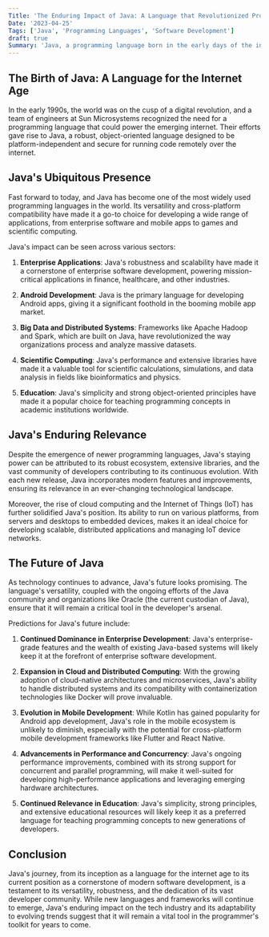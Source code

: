 ```yaml
---
Title: 'The Enduring Impact of Java: A Language that Revolutionized Programming'
Date: '2023-04-25'
Tags: ['Java', 'Programming Languages', 'Software Development']
draft: true
Summary: 'Java, a programming language born in the early days of the internet, has left an indelible mark on the tech industry and society as a whole. This blog post explores Javas widespread adoption, its impact on various sectors, and predictions for its future relevance in an ever-evolving technological landscape.'
---
```


## The Birth of Java: A Language for the Internet Age

In the early 1990s, the world was on the cusp of a digital revolution, and a team of engineers at Sun Microsystems recognized the need for a programming language that could power the emerging internet. Their efforts gave rise to Java, a robust, object-oriented language designed to be platform-independent and secure for running code remotely over the internet.

## Java's Ubiquitous Presence

Fast forward to today, and Java has become one of the most widely used programming languages in the world. Its versatility and cross-platform compatibility have made it a go-to choice for developing a wide range of applications, from enterprise software and mobile apps to games and scientific computing.

Java's impact can be seen across various sectors:

1. **Enterprise Applications**: Java's robustness and scalability have made it a cornerstone of enterprise software development, powering mission-critical applications in finance, healthcare, and other industries.

2. **Android Development**: Java is the primary language for developing Android apps, giving it a significant foothold in the booming mobile app market.

3. **Big Data and Distributed Systems**: Frameworks like Apache Hadoop and Spark, which are built on Java, have revolutionized the way organizations process and analyze massive datasets.

4. **Scientific Computing**: Java's performance and extensive libraries have made it a valuable tool for scientific calculations, simulations, and data analysis in fields like bioinformatics and physics.

5. **Education**: Java's simplicity and strong object-oriented principles have made it a popular choice for teaching programming concepts in academic institutions worldwide.

## Java's Enduring Relevance

Despite the emergence of newer programming languages, Java's staying power can be attributed to its robust ecosystem, extensive libraries, and the vast community of developers contributing to its continuous evolution. With each new release, Java incorporates modern features and improvements, ensuring its relevance in an ever-changing technological landscape.

Moreover, the rise of cloud computing and the Internet of Things (IoT) has further solidified Java's position. Its ability to run on various platforms, from servers and desktops to embedded devices, makes it an ideal choice for developing scalable, distributed applications and managing IoT device networks.

## The Future of Java

As technology continues to advance, Java's future looks promising. The language's versatility, coupled with the ongoing efforts of the Java community and organizations like Oracle (the current custodian of Java), ensure that it will remain a critical tool in the developer's arsenal.

Predictions for Java's future include:

1. **Continued Dominance in Enterprise Development**: Java's enterprise-grade features and the wealth of existing Java-based systems will likely keep it at the forefront of enterprise software development.

2. **Expansion in Cloud and Distributed Computing**: With the growing adoption of cloud-native architectures and microservices, Java's ability to handle distributed systems and its compatibility with containerization technologies like Docker will prove invaluable.

3. **Evolution in Mobile Development**: While Kotlin has gained popularity for Android app development, Java's role in the mobile ecosystem is unlikely to diminish, especially with the potential for cross-platform mobile development frameworks like Flutter and React Native.

4. **Advancements in Performance and Concurrency**: Java's ongoing performance improvements, combined with its strong support for concurrent and parallel programming, will make it well-suited for developing high-performance applications and leveraging emerging hardware architectures.

5. **Continued Relevance in Education**: Java's simplicity, strong principles, and extensive educational resources will likely keep it as a preferred language for teaching programming concepts to new generations of developers.

## Conclusion

Java's journey, from its inception as a language for the internet age to its current position as a cornerstone of modern software development, is a testament to its versatility, robustness, and the dedication of its vast developer community. While new languages and frameworks will continue to emerge, Java's enduring impact on the tech industry and its adaptability to evolving trends suggest that it will remain a vital tool in the programmer's toolkit for years to come.
